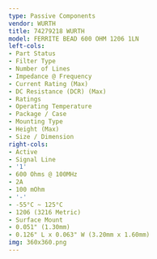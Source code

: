 ```yaml
---
type: Passive Components
vendor: WURTH
title: 74279218 WURTH
model: FERRITE BEAD 600 OHM 1206 1LN
left-cols:
- Part Status
- Filter Type
- Number of Lines
- Impedance @ Frequency
- Current Rating (Max)
- DC Resistance (DCR) (Max)
- Ratings
- Operating Temperature
- Package / Case
- Mounting Type
- Height (Max)
- Size / Dimension
right-cols:
- Active
- Signal Line
- '1'
- 600 Ohms @ 100MHz
- 2A
- 100 mOhm
- '-'
- -55°C ~ 125°C
- 1206 (3216 Metric)
- Surface Mount
- 0.051" (1.30mm)
- 0.126" L x 0.063" W (3.20mm x 1.60mm)
img: 360x360.png
---
```

